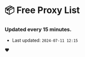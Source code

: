 # :package: Free Proxy List
### Updated every 15 minutes.

- Last updated: `2024-07-11 12:15`

:heart:
